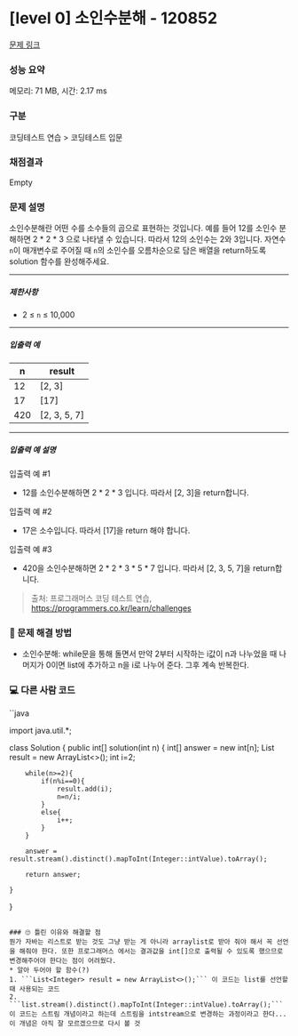 # [level 0] 소인수분해 - 120852 

[문제 링크](https://school.programmers.co.kr/learn/courses/30/lessons/120852) 

### 성능 요약

메모리: 71 MB, 시간: 2.17 ms

### 구분

코딩테스트 연습 > 코딩테스트 입문

### 채점결과

Empty

### 문제 설명

<p>소인수분해란 어떤 수를 소수들의 곱으로 표현하는 것입니다. 예를 들어 12를 소인수 분해하면 2 * 2 * 3 으로 나타낼 수 있습니다. 따라서 12의 소인수는 2와 3입니다. 자연수 <code>n</code>이 매개변수로 주어질 때 <code>n</code>의 소인수를 오름차순으로 담은 배열을 return하도록 solution 함수를 완성해주세요.</p>

<hr>

<h5>제한사항</h5>

<ul>
<li>2 ≤ <code>n</code> ≤ 10,000</li>
</ul>

<hr>

<h5>입출력 예</h5>
<table class="table">
        <thead><tr>
<th>n</th>
<th>result</th>
</tr>
</thead>
        <tbody><tr>
<td>12</td>
<td>[2, 3]</td>
</tr>
<tr>
<td>17</td>
<td>[17]</td>
</tr>
<tr>
<td>420</td>
<td>[2, 3, 5, 7]</td>
</tr>
</tbody>
      </table>
<hr>

<h5>입출력 예 설명</h5>

<p>입출력 예 #1</p>

<ul>
<li>12를 소인수분해하면 2 * 2 * 3 입니다. 따라서 [2, 3]을 return합니다.</li>
</ul>

<p>입출력 예 #2</p>

<ul>
<li>17은 소수입니다. 따라서 [17]을 return 해야 합니다.</li>
</ul>

<p>입출력 예 #3</p>

<ul>
<li>420을 소인수분해하면 2 * 2 * 3 * 5 * 7 입니다. 따라서 [2, 3, 5, 7]을 return합니다.</li>
</ul>


> 출처: 프로그래머스 코딩 테스트 연습, https://programmers.co.kr/learn/challenges

### 🤔 문제 해결 방법
* 소인수분해: while문을 통해 돌면서 만약 2부터 시작하는 i값이 n과 나누었을 때 나머지가 0이면 list에 추가하고 n을 i로 나누어 준다. 그후 계속 반복한다.

### 💻 다른 사람 코드

``java

import java.util.*;

class Solution {
    public int[] solution(int n) {
        int[] answer = new int[n];
        List<Integer> result = new ArrayList<>();
        int i=2;

        while(n>=2){
            if(n%i==0){
                result.add(i);
                n=n/i;
            }
            else{
                i++;
            }
        }
        
        answer = result.stream().distinct().mapToInt(Integer::intValue).toArray();
        
        return answer;
        
    }
}

```

### 🙄 틀린 이유와 해결할 점
뭔가 자바는 리스트로 받는 것도 그냥 받는 게 아니라 arraylist로 받아 줘야 해서 꼭 선언을 해줘야 한다. 또한 프로그래머스 에서는 결과값을 int[]으로 출력될 수 있도록 했으므로 변경해주어야 한다는 점이 어려웠다.
* 알아 두어야 할 함수(?)
1. ```List<Integer> result = new ArrayList<>();``` 이 코드는 list를 선언할 때 사용되는 코드
2. ```list.stream().distinct().mapToInt(Integer::intValue).toArray();``` 이 코드는 스트림 개념이라고 하는데 스트림을 intstream으로 변경하는 과정이라고 한다... 이 개념은 아직 잘 모르겠으므로 다시 볼 것
